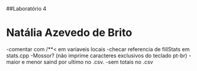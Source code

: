 ##Laboratório 4
# Natália Azevedo de Brito


-comentar com /**< em variaveis locais
-checar referencia de fillStats em stats.cpp
-Mossor? (não imprime caracteres exclusivos do teclado pt-br)
-maior e menor saind por ultimo no .csv.
-sem totais no .csv